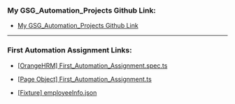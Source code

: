 ### My GSG_Automation_Projects Github Link:
- [My GSG_Automation_Projects Github Link](https://github.com/AnwarMelhem/GSG_Automation_Orange_HRM)

***********************************************************

### First Automation Assignment Links:
- [[OrangeHRM] First_Automation_Assignment.spec.ts](https://github.com/AnwarMelhem/GSG_Automation_Orange_HRM/blob/main/cypress/e2e/OrangeHRM/First_Automation_Assignment.spec.ts)

- [[Page Object] First_Automation_Assignment.ts](https://github.com/AnwarMelhem/GSG_Automation_Orange_HRM/blob/main/cypress/e2e/PageObjectes/First_Automation_Assignment.ts)

- [[Fixture] employeeInfo.json](https://github.com/AnwarMelhem/GSG_Automation_Orange_HRM/blob/main/cypress/fixtures/employeeInfo.json)

